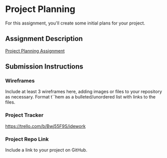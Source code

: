 # Project Planning
For this assignment, you'll create some initial plans for your project.

## Assignment Description
[Project Planning Assignment](https://education.launchcode.org/liftoff/modules/assignments/project-planning)

## Submission Instructions

### Wireframes

Include at least 3 wireframes here, adding images or files to your repository as necessary. Format t``hem as a bulleted/unordered list with links to the files.

### Project Tracker

https://trello.com/b/Bwj55F9S/idework

### Project Repo Link

Include a link to your project on GitHub.
